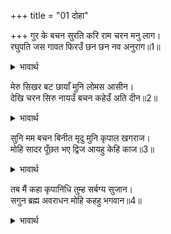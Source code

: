 +++
title = "01 दोहा"

+++
गुर के बचन सुरति करि राम चरन मनु लाग।  
रघुपति जस गावत फिरउँ छन छन नव अनुराग॥1॥  

<details><summary>भावार्थ</summary>

गुरुजी के वचनों का स्मरण करके मेरा मन श्री रामजी के चरणों में लग गया। मैं क्षण-क्षण नया-नया प्रेम प्राप्त करता हुआ श्री रघुनाथजी का यश गाता फिरता था॥1॥  
</details>

मेरु सिखर बट छायाँ मुनि लोमस आसीन।  
देखि चरन सिरु नायउँ बचन कहेउँ अति दीन॥2॥  

<details><summary>भावार्थ</summary>

सुमेरु पर्वत के शिखर पर बड की छाया में लोमश मुनि बैठे थे। उन्हें देखकर मैन्ने उनके चरणों में सिर नवाया और अत्यन्त दीन वचन कहे॥2॥  
</details>

सुनि मम बचन बिनीत मृदु मुनि कृपाल खगराज।  
मोहि सादर पूँछत भए द्विज आयहु केहि काज॥3॥  

<details><summary>भावार्थ</summary>

हे पक्षीराज! मेरे अत्यन्त नम्र और कोमल वचन सुनकर कृपालु मुनि मुझसे आदर के साथ पूछने लगे- हे ब्राह्मण! आप किस कार्य से यहाँ आए हैं॥3॥  
</details>

तब मैं कहा कृपानिधि तुम्ह सर्बग्य सुजान।  
सगुन ब्रह्म अवराधन मोहि कहहु भगवान॥4॥  

<details><summary>भावार्थ</summary>

तब मैन्ने कहा- हे कृपा निधि! आप सर्वज्ञ हैं और सुजान हैं। हे भगवान्‌ मुझे सगुण ब्रह्म की आराधना (की प्रक्रिया) कहिए। 110 (घ)॥  
</details>


